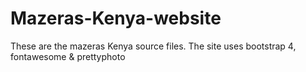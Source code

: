 # Mazeras-Kenya-website
These are the mazeras Kenya source files. The site uses bootstrap 4, fontawesome &amp; prettyphoto
